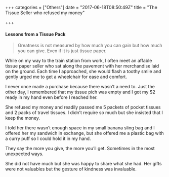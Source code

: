 +++
categories = ["Others"]
date = "2017-06-18T08:50:49Z"
title = "The Tissue Seller who refused my money"

+++
#### Lessons from a Tissue Pack

> Greatness is not measured by how much you can gain but how much you can give. Even if it is just tissue paper.

While on my way to the train station from work, I often meet an affable tissue paper seller who sat along the pavement with her merchandise laid on the ground. Each time I approached, she would flash a toothy smile and gently urged me to get a wheelchair for ease and comfort.

I never once made a purchase because there wasn’t a need to. Just the other day, I remembered that my tissue pich was empty and I got my $2 ready in my hand even before I reached her.

She refused my money and readily passed me 5 packets of pocket tissues and 2 packs of travel tissues. I didn’t require so much but she insisted that I keep the money.

I told her there wasn’t enough space in my small banana sling bag and I offered her my sandwich in exchange, but she offered me a plastic bag with a curry puff so I could hold it in my hand.

They say the more you give, the more you’ll get. Sometimes in the most unexpected ways.

She did not have much but she was happy to share what she had. Her gifts were not valuables but the gesture of kindness was invaluable.
